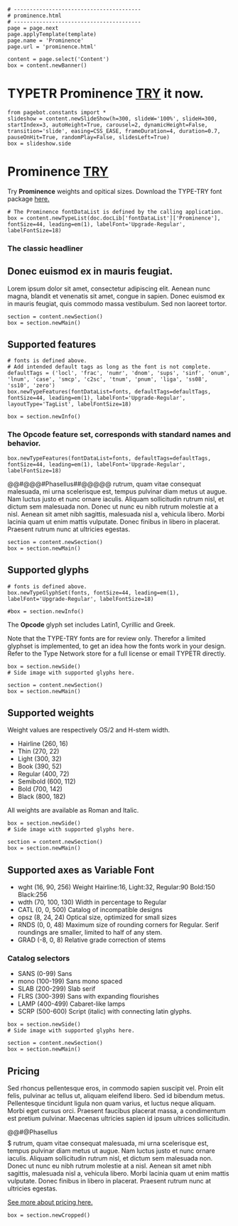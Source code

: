 ~~~
# ----------------------------------------
# prominence.html
# ----------------------------------------
page = page.next
page.applyTemplate(template)  
page.name = 'Prominence'
page.url = 'prominence.html'

content = page.select('Content')
box = content.newBanner()
~~~
# <span class="c2sc">TYPETR</span> Prominence [TRY](downloads/Prominence_Try_BaseMasters001.zip) it now.

~~~ 
from pagebot.constants import *
slideshow = content.newSlideShow(h=300, slideW='100%', slideH=300, startIndex=3, autoHeight=True, carousel=2, dynamicHeight=False, transition='slide', easing=CSS_EASE, frameDuration=4, duration=0.7, pauseOnHit=True, randomPlay=False, slidesLeft=True)
box = slideshow.side

~~~
# Prominence [TRY](downloads/TYPETR-Prominence_Try_BaseMasters001.zip)

Try **Prominence** weights and opitical sizes. Download the TYPE-TRY font package [here.](downloads/TYPETR-Prominence_Try_BaseMasters001.zip)
~~~
# The Prominence fontDataList is defined by the calling application.
box = content.newTypeList(doc.docLib['fontDataList']['Prominence'], fontSize=44, leading=em(1), labelFont='Upgrade-Regular', labelFontSize=18)
~~~

### The classic headliner

## Donec euismod ex in mauris feugiat.

Lorem ipsum dolor sit amet, consectetur adipiscing elit. Aenean nunc magna, blandit et venenatis sit amet, congue in sapien. Donec euismod ex in mauris feugiat, quis commodo massa vestibulum. Sed non laoreet tortor.  

~~~
section = content.newSection()
box = section.newMain()
~~~
## Supported features

~~~
# fonts is defined above.
# Add intended default tags as long as the font is not complete.
defaultTags = ('locl', 'frac', 'numr', 'dnom', 'sups', 'sinf', 'onum', 'lnum', 'case', 'smcp', 'c2sc', 'tnum', 'pnum', 'liga', 'ss08', 'ss10', 'zero')
box.newTypeFeatures(fontDataList=fonts, defaultTags=defaultTags, fontSize=44, leading=em(1), labelFont='Upgrade-Regular', layoutType='TagList', labelFontSize=18)

box = section.newInfo()
~~~
### The Opcode feature set, corresponds with standard names and behavior.

~~~
box.newTypeFeatures(fontDataList=fonts, defaultTags=defaultTags, fontSize=44, leading=em(1), labelFont='Upgrade-Regular', labelFontSize=18)
~~~

@@#@@@#Phasellus##@@@@@ rutrum, quam vitae consequat malesuada, mi urna scelerisque est, tempus pulvinar diam metus ut augue. Nam luctus justo et nunc ornare iaculis. Aliquam sollicitudin rutrum nisl, et dictum sem malesuada non. Donec ut nunc eu nibh rutrum molestie at a nisl. Aenean sit amet nibh sagittis, malesuada nisl a, vehicula libero. Morbi lacinia quam ut enim mattis vulputate. Donec finibus in libero in placerat. Praesent rutrum nunc at ultricies egestas.

~~~
section = content.newSection()
box = section.newMain()
~~~
## Supported glyphs

~~~
# fonts is defined above.
box.newTypeGlyphSet(fonts, fontSize=44, leading=em(1), labelFont='Upgrade-Regular', labelFontSize=18)

#box = section.newInfo()
~~~

The **Opcode** glyph set includes Latin1, Cyrillic and Greek. 

Note that the TYPE-TRY fonts are for review only. Therefor a limited glyphset is implemented, to get an idea how the fonts work in your design. Refer to the Type Network store for a full license or email TYPETR directly.

~~~
box = section.newSide()
# Side image with supported glyphs here.
~~~

~~~
section = content.newSection()
box = section.newMain()
~~~
## Supported weights

Weight values are respectively OS/2 and H-stem width.

* Hairline (260, 16)
* Thin (270, 22)
* Light (300, 32)
* Book (390, 52)
* Regular (400, 72)
* Semibold (600, 112)
* Bold (700, 142)
* Black (800, 182)

All weights are available as Roman and Italic.

~~~
box = section.newSide()
# Side image with supported glyphs here.
~~~

~~~
section = content.newSection()
box = section.newMain()
~~~
## Supported axes as Variable Font

* wght (16, 90, 256) Weight Hairline:16, Light:32, Regular:90 Bold:150 Black:256
* wdth (70, 100, 130) Width in percentage to Regular
* CATL (0, 0, 500) Catalog of incompatible designs
* opsz (8, 24, 24) Optical size, optimized for small sizes 
* RNDS (0, 0, 48) Maximum size of rounding corners for Regular. Serif roundings are smaller, limited to half of any stem.
* GRAD (-8, 0, 8) Relative grade correction of stems 

### Catalog selectors

* SANS (0-99)  Sans 
* mono (100-199) Sans mono spaced
* SLAB (200-299) Slab serif
* FLRS (300-399)  Sans with expanding flourishes
* LAMP (400-499) Cabaret-like lamps
* SCRP (500-600) Script (italic) with connecting latin glyphs.

~~~
box = section.newSide()
# Side image with supported glyphs here.
~~~

~~~
section = content.newSection()
box = section.newMain()
~~~
## Pricing

Sed rhoncus pellentesque eros, in commodo sapien suscipit vel. Proin elit felis, pulvinar ac tellus ut, aliquam eleifend libero. Sed id bibendum metus. Pellentesque tincidunt ligula non quam varius, et luctus neque aliquam. Morbi eget cursus orci. Praesent faucibus placerat massa, a condimentum est pretium pulvinar. Maecenas ultricies sapien id ipsum ultrices sollicitudin. 

$@$@#@Phasellus$$$$$ rutrum, quam vitae consequat malesuada, mi urna scelerisque est, tempus pulvinar diam metus ut augue. Nam luctus justo et nunc ornare iaculis. Aliquam sollicitudin rutrum nisl, et dictum sem malesuada non. Donec ut nunc eu nibh rutrum molestie at a nisl. Aenean sit amet nibh sagittis, malesuada nisl a, vehicula libero. Morbi lacinia quam ut enim mattis vulputate. Donec finibus in libero in placerat. Praesent rutrum nunc at ultricies egestas.

[See more about pricing here.](pricing.html)

~~~
box = section.newCropped()
~~~


